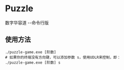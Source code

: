 # Puzzle

数字华容道 --命令行版

## 使用方法
```shell
./puzzle-game.exe [阶数]
# 如果你的终端没有方向键，可以添加参数 s，使用UDLR来控制，即：
./puzzle-game.exe [阶数] s
```
